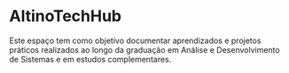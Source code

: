 # AltinoTechHub
Este espaço tem como objetivo documentar aprendizados e projetos práticos realizados ao longo da graduação em Análise e Desenvolvimento de Sistemas e em estudos complementares.
